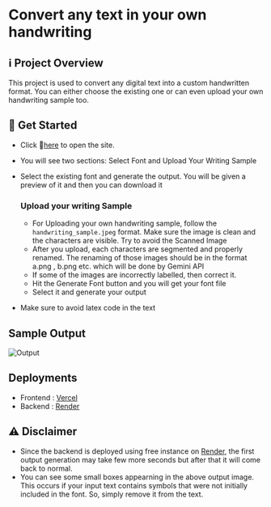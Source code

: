# Convert any text in your own handwriting

## ℹ️ Project Overview
This project is used to convert any digital text into a custom handwritten format. You can either choose the existing one or can even upload your own handwriting sample too.

## 🚀 Get Started
* Click 🔗[here](https://deepscript.vercel.app) to open the site.
* You will see two sections: Select Font and Upload Your Writing Sample
* Select the existing font and generate the output. You will be given a preview of it and then you can download it

     ### Upload your writing Sample
    * For Uploading your own handwriting sample, follow the `handwriting_sample.jpeg` format. Make sure the image is clean and the characters are visible. Try to avoid the Scanned Image
    * After you upload, each characters are segmented and properly renamed. The renaming of those images should be in the format a.png , b.png etc. which will be done by Gemini API
    * If some of the images are incorrectly labelled, then correct it.
    * Hit the Generate Font button and you will get your font file
    * Select it and generate your output

* Make sure to avoid latex code in the text

## Sample Output
![Output](frontend/public/output.jpg)


## Deployments
* Frontend : [Vercel](vercel.com)
* Backend : [Render](render.com)


## ⚠️ Disclaimer
* Since the backend is deployed using free instance on [Render](render.com), the first output generation may take few more seconds but after that it will come back to normal. 
* You can see some small boxes appearning in the above output image. This occurs if your input text contains symbols that were not initially included in the font. So, simply remove it from the text. 


